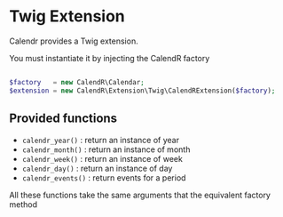 Twig Extension
==============

Calendr provides a Twig extension.

You must instantiate it by injecting the CalendR factory

```php

$factory   = new CalendR\Calendar;
$extension = new CalendR\Extension\Twig\CalendRExtension($factory);

```

Provided functions
------------------

 * `calendr_year()`   : return an instance of year
 * `calendr_month()`  : return an instance of month
 * `calendr_week()`   : return an instance of week
 * `calendr_day()`    : return an instance of day
 * `calendr_events()` : return events for a period

 All these functions take the same arguments that the equivalent factory method
